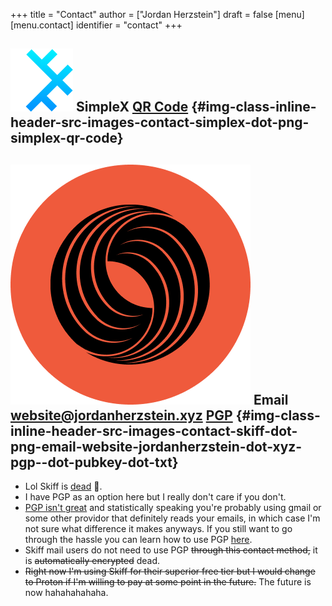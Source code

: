 +++
title = "Contact"
author = ["Jordan Herzstein"]
draft = false
[menu]
  [menu.contact]
    identifier = "contact"
+++

## <img class="inline-header" src="/images/contact/simplex.png" /> SimpleX [QR Code](/images/contact/simplex-qr.png) {#img-class-inline-header-src-images-contact-simplex-dot-png-simplex-qr-code}


## <img class="inline-header" src="/images/contact/skiff.png" /> Email [website@jordanherzstein.xyz](mailto:website@jordanherzstein.xyz) [PGP](./pubkey.txt) {#img-class-inline-header-src-images-contact-skiff-dot-png-email-website-jordanherzstein-dot-xyz-pgp--dot-pubkey-dot-txt}

-   Lol Skiff is [dead](https://skiff.com/) 🤡.
-   I have PGP as an option here but I really don't care if you don't.
-   [PGP isn't great](https://www.latacora.com/blog/2019/07/16/the-pgp-problem/) and statistically speaking you're probably using gmail or some other providor that definitely reads your emails, in which case I'm not sure what difference it makes anyways. If you still want to go through the hassle you can learn how to use PGP [here](https://emailselfdefense.fsf.org/en/).
-   Skiff mail users do not need to use PGP ~~through this contact method,~~ it is ~~automatically encrypted~~ dead.
-   ~~Right now I'm using Skiff for their superior free tier but I would change to Proton if I'm willing to pay at some point in the future.~~ The future is now hahahahahaha.
